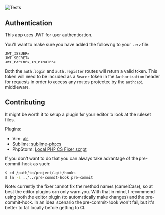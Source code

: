 ![Tests](https://github.com/tampabaylaravel/meetup/workflows/Tests/badge.svg)

## Authentication
This app uses JWT for user authentication.

You'll want to make sure you have added the following to your `.env` file:
```
JWT_ISSUER=
JWT_SECRET=
JWT_EXPIRES_IN_MINUTES=
```

Both the `auth.login` and `auth.register` routes will return a valid token.  This token will need to be included as a `Bearer` token in the `Authorization` header for requests in order to access any routes protected by the `auth:api` middleware.

## Contributing
It might be worth it to setup a plugin for your editor to look at the ruleset
files.

Plugins:
- Vim: [ale](https://github.com/dense-analysis/ale)
- Sublime: [sublime-phpcs](https://packagecontrol.io/packages/Phpcs)
- PhpStorm: [Local PHP CS Fixer script](https://www.jetbrains.com/help/phpstorm/using-php-cs-fixer.html#8bdfa345)

If you don't want to do that you can always take advantage of the
pre-commit-hook as such:

```sh
$ cd /path/to/project/.git/hooks
$ ln -s ../../pre-commit-hook pre-commit
```

Note: currently the fixer cannot fix the method names (camelCase), so at best
the editor plugins can only warn you. With that in mind, I recommend using both
the editor plugin (to automatically make changes) and the pre-commit-hook. In
an ideal scenario the pre-commit-hook won't fail, but it's better to fail
locally before getting to CI.
